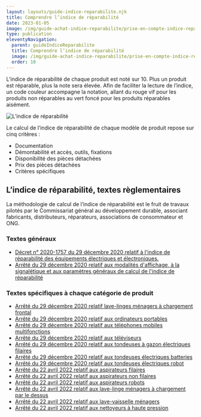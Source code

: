 ```yaml
---
layout: layouts/guide-indice-reparabilite.njk
title: Comprendre l’indice de réparabilité
date: 2023-01-05
image: /img/guide-achat-indice-reparabilite/prise-en-compte-indice-reparabilite.webp
type: publication
eleventyNavigation:
  parent: guideIndiceReparabilite
  title: Comprendre l’indice de réparabilité
  image: /img/guide-achat-indice-reparabilite/prise-en-compte-indice-reparabilite.webp
  order: 10
---
```


L’indice de réparabilité de chaque produit est noté sur 10. Plus un produit est réparable, plus la note sera élevée. Afin de faciliter la lecture de l’indice, un code couleur accompagne la notation, allant du rouge vif pour les produits non réparables au vert foncé pour les produits réparables aisément.

![L’indice de réparabilité](/img/guide-achat-indice-reparabilite/indice-reparabilite.webp)

Le calcul de l’indice de réparabilité de chaque modèle de produit repose sur cinq critères :

- Documentation
- Démontabilité et accès, outils, fixations
- Disponibilité des pièces détachées
- Prix des pièces détachées
- Critères spécifiques

## L’indice de réparabilité, textes règlementaires

La méthodologie de calcul de l’indice de réparabilité est le fruit de travaux pilotés par le Commissariat général au développement durable, associant fabricants, distributeurs, réparateurs, associations de consommateur et ONG.

### Textes généraux

- [Décret n° 2020-1757 du 29 décembre 2020 relatif à l'indice de réparabilité des équipements électriques et électroniques.](https://www.legifrance.gouv.fr/download/pdf?id=3EW2asQgntsWrcVjAJncs9oSRuAdkFvSJtWKJebKU24=)
- [Arrêté du 29 décembre 2020 relatif aux modalités d'affichage, à la signalétique et aux paramètres généraux de calcul de l'indice de réparabilité](https://www.legifrance.gouv.fr/download/pdf?id=3EW2asQgntsWrcVjAJncs3m5ifQeOmNVXdsTzHrVmHE=)

### Textes spécifiques à chaque catégorie de produit

* [Arrêté du 29 décembre 2020 relatif lave-linges ménagers à chargement frontal](https://www.legifrance.gouv.fr/download/pdf?id=3EW2asQgntsWrcVjAJncs7LRPUtKNSw_DzSHjt1DoHk=)
* [Arrêté du 29 décembre 2020 relatif aux ordinateurs portables](https://www.legifrance.gouv.fr/download/pdf?id=3EW2asQgntsWrcVjAJncs70UFZ53yBqzAI9F_kpVCx8=)
* [Arrêté du 29 décembre 2020 relatif aux téléphones mobiles multifonctions](https://www.legifrance.gouv.fr/download/pdf?id=3EW2asQgntsWrcVjAJncs0fwiQm-uO2lm5zpe64gHx4=)
* [Arrêté du 29 décembre 2020 relatif aux téléviseurs](https://www.legifrance.gouv.fr/download/pdf?id=3EW2asQgntsWrcVjAJncs7wrz_FxX4n3ui1wgdsrojQ=)
* [Arrêté du 29 décembre 2020 relatif aux tondeuses à gazon électriques filaires](https://www.legifrance.gouv.fr/download/pdf?id=3EW2asQgntsWrcVjAJncs8Kp3tk1JvEbwJeVjQ9v950=)
* [Arrêté du 29 décembre 2020 relatif aux tondeuses électriques batteries](https://www.legifrance.gouv.fr/download/pdf?id=3EW2asQgntsWrcVjAJncs1bzpqBy_eO97Xv1twZ4Wyg=)
* [Arrêté du 29 décembre 2020 relatif aux tondeuses électriques robot](https://www.legifrance.gouv.fr/download/pdf?id=3EW2asQgntsWrcVjAJncs4d5uKlzx_0G1FHsgDtXlYw=)
* [Arrêté du 22 avril 2022 relatif aux aspirateurs filaires](https://www.legifrance.gouv.fr/jorf/id/JORFTEXT000045742661)
* [Arrêté du 22 avril 2022 relatif aux aspirateurs non filaires](https://www.legifrance.gouv.fr/jorf/id/JORFTEXT000045742718)
* [Arrêté du 22 avril 2022 relatif aux aspirateurs robots](https://www.legifrance.gouv.fr/jorf/id/JORFTEXT000045742672)
* [Arrêté du 22 avril 2022 relatif aux lave-linge ménagers à chargement par le dessus](https://www.legifrance.gouv.fr/jorf/id/JORFTEXT000045742683)
* [Arrêté du 22 avril 2022 relatif aux lave-vaisselle ménagers](https://www.legifrance.gouv.fr/jorf/id/JORFTEXT000045742695)
* [Arrêté du 22 avril 2022 relatif aux nettoyeurs à haute pression](https://www.legifrance.gouv.fr/jorf/id/JORFTEXT000045742707)
